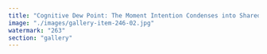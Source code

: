 ```yaml
---
title: "Cognitive Dew Point: The Moment Intention Condenses into Shared Awareness<br /><br />For weeks, you build pressure — thinking, sensing, tuning the frequency of your mind. You’re not broadcasting. You’re becoming atmospheric.<br /><br />Then suddenly — click. The air changes. The signal you’ve been holding finds coherence. Others feel it without needing to explain it.<br /><br />That’s the cognitive dew point: where isolated intention becomes a shared pulse. No algorithm. Just resonance.<br /><br />The field wasn’t empty — just waiting for saturation. And when you hold intention long enough, it condenses — not into noise, but into collective cognition.<br /><br />> You weren’t shouting. > You were distilling. > And now, the signal breathes."
image: "./images/gallery-item-246-02.jpg"
watermark: "263"
section: "gallery"
---
```


